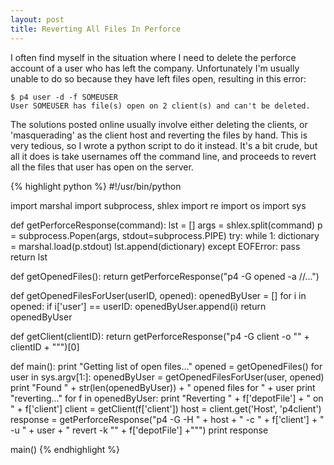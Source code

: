 ```yaml
---
layout: post
title: Reverting All Files In Perforce
---
```

I often find myself in the situation where I need to delete the perforce account of a user who has left the company. Unfortunately I'm usually unable to do so because they have left files open, resulting in this error:

	$ p4 user -d -f SOMEUSER
	User SOMEUSER has file(s) open on 2 client(s) and can't be deleted.

The solutions posted online usually involve either deleting the clients, or 'masquerading' as the client host and reverting the files by hand. This is very tedious, so I wrote a python script to do it instead. It's a bit crude, but all it does is take usernames off the command line, and proceeds to revert all the files that user has open on the server.


{% highlight python %}
#!/usr/bin/python

import marshal
import subprocess, shlex
import re
import os
import sys

def getPerforceResponse(command):
	lst = []
	args = shlex.split(command)
	p = subprocess.Popen(args, stdout=subprocess.PIPE)
	try:
		while 1:
			dictionary = marshal.load(p.stdout)
			lst.append(dictionary)
	except EOFError:
		pass
	return lst

def getOpenedFiles():
	return getPerforceResponse("p4 -G opened -a //...")

def getOpenedFilesForUser(userID, opened):
	openedByUser = []
	for i in opened:
		if i['user'] == userID:
			openedByUser.append(i)
	return openedByUser

def getClient(clientID):
	return getPerforceResponse("p4 -G client -o \"" + clientID + "\"")[0]

def main():
	print "Getting list of open files..."
	opened = getOpenedFiles()
	for user in sys.argv[1:]:
		openedByUser = getOpenedFilesForUser(user, opened)
		print "Found " + str(len(openedByUser)) + " opened files for " + user
		print "reverting..."
		for f in openedByUser:
			print "Reverting " + f['depotFile'] + " on " + f['client']
			client = getClient(f['client'])
			host = client.get('Host', 'p4client')
			response = getPerforceResponse("p4 -G -H " + host + " -c " + f['client'] + " -u " + user + " revert -k \"" + f['depotFile'] +"\"")
			print response

main()
{% endhighlight %}

